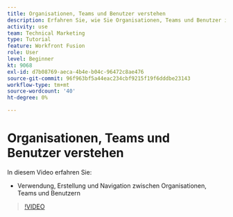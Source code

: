 ```yaml
---
title: Organisationen, Teams und Benutzer verstehen
description: Erfahren Sie, wie Sie Organisationen, Teams und Benutzer in [!DNL Adobe Workfront Fusion].
activity: use
team: Technical Marketing
type: Tutorial
feature: Workfront Fusion
role: User
level: Beginner
kt: 9068
exl-id: d7b08769-aeca-4b4e-b04c-96472c8ae476
source-git-commit: 96f963bf5a44eac234cbf9215f19f6dddbe23143
workflow-type: tm+mt
source-wordcount: '40'
ht-degree: 0%

---
```


# Organisationen, Teams und Benutzer verstehen

In diesem Video erfahren Sie:

* Verwendung, Erstellung und Navigation zwischen Organisationen, Teams und Benutzern

>[!VIDEO](https://video.tv.adobe.com/v/335309/?quality=12)
